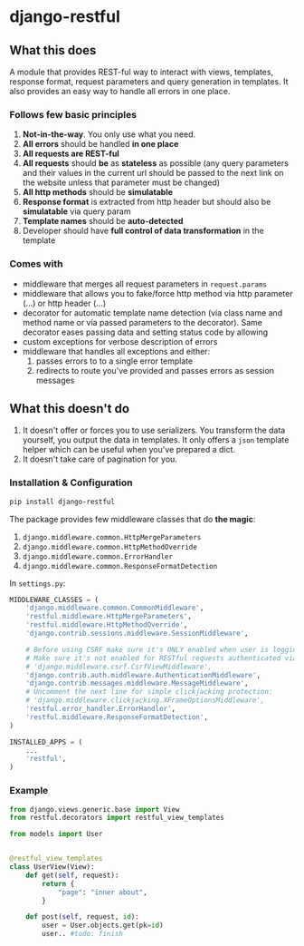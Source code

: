 # django-restful

## What this does
 
A module that provides REST-ful way to interact with views, templates, response format,
request parameters and query generation in templates. It also provides an easy way to handle all errors
in one place.

### Follows few basic principles
 1. **Not-in-the-way**. You only use what you need.
 1. **All errors** should be handled **in one place**
 1. **All requests are REST-ful**
 1. **All requests** should **be** as **stateless** as possible (any query parameters and their values in the
 current url should be passed to the next link on the website unless that parameter must be changed)
 1. **All http methods** should be **simulatable**
 1. **Response format** is extracted from http header but should also be **simulatable** via query param
 1. **Template names** should be **auto-detected**
 1. Developer should have **full control of data transformation** in the template

### Comes with

 - middleware that merges all request parameters in `request.params`
 - middleware that allows you to fake/force http method via http parameter (...) or http header (...)
 - decorator for automatic template name detection (via class name and method name or via passed parameters to the decorator).
 Same decorator eases passing data and setting status code by allowing
 - custom exceptions for verbose description of errors
 - middleware that handles all exceptions and either:
   1. passes errors to to a single error template
   1. redirects to route you've provided and passes errors as session messages

## What this doesn't do
 1. It doesn't offer or forces you to use serializers. You transform the data yourself, you output the data in templates.
 It only offers a `json` template helper which can be useful when you've prepared a dict.
 1. It doesn't take care of pagination for you.

### Installation & Configuration

```bash
pip install django-restful
```

The package provides few middleware classes that do **the magic**:

 1. `django.middleware.common.HttpMergeParameters`
 1. `django.middleware.common.HttpMethodOverride`
 1. `django.middleware.common.ErrorHandler`
 1. `django.middleware.common.ResponseFormatDetection`

In `settings.py`:

```py
MIDDLEWARE_CLASSES = (
    'django.middleware.common.CommonMiddleware',
    'restful.middleware.HttpMergeParameters',
    'restful.middleware.HttpMethodOverride',
    'django.contrib.sessions.middleware.SessionMiddleware',

    # Before using CSRF make sure it's ONLY enabled when user is logging in or already logged in via cookies
    # Make sure it's not enabled for RESTful requests authenticated via Basic, Digest or OAuth
    # 'django.middleware.csrf.CsrfViewMiddleware',
    'django.contrib.auth.middleware.AuthenticationMiddleware',
    'django.contrib.messages.middleware.MessageMiddleware',
    # Uncomment the next line for simple clickjacking protection:
    # 'django.middleware.clickjacking.XFrameOptionsMiddleware',
    'restful.error_handler.ErrorHandler',
    'restful.middleware.ResponseFormatDetection',
)

INSTALLED_APPS = (
    ...
    'restful',
)

```


### Example

```py
from django.views.generic.base import View
from restful.decorators import restful_view_templates

from models import User


@restful_view_templates
class UserView(View):
    def get(self, request):
        return {
            "page": "inner about",
        }

    def post(self, request, id):
        user = User.objects.get(pk=id)
        user.. #todo: finish

```
